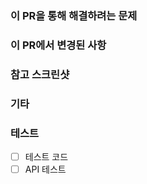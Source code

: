 ### 이 PR을 통해 해결하려는 문제

### 이 PR에서 변경된 사항

### 참고 스크린샷

### 기타

### 테스트
<!-- 본 변경사항이 테스트가 되었는지 기술해주세요 -->
- [ ] 테스트 코드
- [ ] API 테스트
